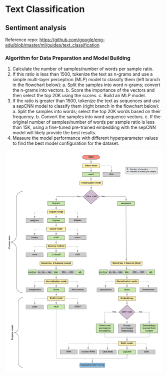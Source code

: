 # Text Classification
## Sentiment analysis
Reference repo: https://github.com/google/eng-edu/blob/master/ml/guides/text_classification

### Algorithm for Data Preparation and Model Building
1. Calculate the number of samples/number of words per sample ratio.
2. If this ratio is less than 1500, tokenize the text as n-grams and use a
simple multi-layer perceptron (MLP) model to classify them (left branch in the
flowchart below):
  a. Split the samples into word n-grams; convert the n-grams into vectors.
  b. Score the importance of the vectors and then select the top 20K using the scores.
  c. Build an MLP model.
3. If the ratio is greater than 1500, tokenize the text as sequences and use a
   sepCNN model to classify them (right branch in the flowchart below):
  a. Split the samples into words; select the top 20K words based on their frequency.
  b. Convert the samples into word sequence vectors.
  c. If the original number of samples/number of words per sample ratio is less
     than 15K, using a fine-tuned pre-trained embedding with the sepCNN
     model will likely provide the best results.
4. Measure the model performance with different hyperparameter values to find
   the best model configuration for the dataset.
   
![Alt text](/ml/classification/text/sentiment_analysis/TextClassificationFlowChart.png)
